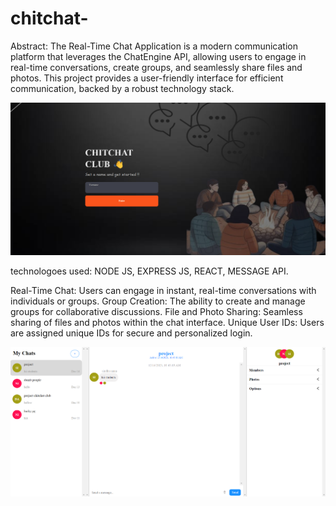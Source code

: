 # chitchat-
Abstract:
The Real-Time Chat Application is a modern communication platform that leverages the ChatEngine API, allowing users to engage in real-time conversations, create groups, and seamlessly share files and photos. This project provides a user-friendly interface for efficient communication, backed by a robust technology stack.

![Demo Image 1](images/Screenshot%202023-12-15%20091752.png)

technologoes used:
NODE JS, EXPRESS JS, REACT, MESSAGE API.

Real-Time Chat: Users can engage in instant, real-time conversations with individuals or groups.
Group Creation: The ability to create and manage groups for collaborative discussions.
File and Photo Sharing: Seamless sharing of files and photos within the chat interface.
Unique User IDs: Users are assigned unique IDs for secure and personalized login.

![Demo Image 2](images/Screenshot%202023-12-15%20092110.png)



